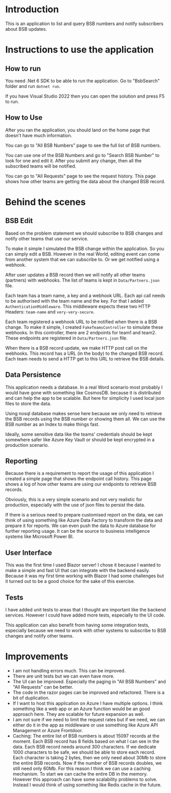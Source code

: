 # Introduction
This is an application to list and query BSB numbers and notify subscribers about BSB updates.

# Instructions to use the application 

## How to run
You need .Net 6 SDK to be able to run the application. Go to "BsbSearch" folder and run `dotnet run`.

If you have Visual Studio 2022 then you can open the solution and press F5 to run.

## How to Use

After you ran the application, you should land on the home page that doesn't have much information.

You can go to "All BSB Numbers" page to see the full list of BSB numbers.

You can use one of the BSB Numbers and go to "Search BSB Number" to look for one and edit it. After you submit any change, then all the subscribed teams will be notified.

You can go to "All Requests" page to see the request history. This page shows how other teams are getting the data about the changed BSB record.

# Behind the scenes

## BSB Edit
Based on the problem statement we should subscribe to BSB changes and notify other teams that use our service. 

To make it simple I simulated the BSB change within the application. So you can simply edit a BSB. However in the real World, editing event can come from another system that we can subscribe to. Or we get notified using a webhook.

After user updates a BSB record then we will notify all other teams (partners) with webhooks. The list of teams is kept in `Data/Partners.json` file. 

Each team has a team name, a key and a webhook URL. Each api call needs to be authorised with the team name and the key. For that I added `AuthenticationMiddleware`. This middleware expects these two HTTP Headers: `team-name` and `very-very-secure`. 

Each team registered a webhook URL to be notified when there is a BSB change. To make it simple, I created `FakeTeamsController` to simulate these webhooks. In this controller, there are 2 endpoints for team1 and team2. These endpoints are registered in `Data/Partners.json` file.

When there is a BSB record update, we make HTTP post call on the webhooks. This record has a URL (in the body) to the changed BSB record. Each team needs to send a HTTP get to this URL to retrieve the BSB details. 

## Data Persistence 

This application needs a database. In a real Word scenario most probably I would have gone with something like CosmosDB. because it is distributed and can help the app to be scalable. But here for simplicity I used local json files to store the data. 

Using nosql database makes sense here because we only need to retrieve the BSB records using the BSB number or showing them all. We can use the BSB number as an Index to make things fast.

Ideally, some sensitive data like the teams' credentials should be kept somewhere safer like Azure Key Vault or should be kept encrypted in a production scenario.

## Reporting
Because there is a requirement to report the usage of this application I created a simple page that shows the endpoint call history. This page shows a log of how other teams are using our endpoints to retrieve BSB records.

Obviously, this is a very simple scenario and not very realistic for production, especially with the use of json files to persist the data.

If there is a serious need to prepare customised report on the data, we can think of using something like Azure Data Factory to transform the data and prepare it for reports. We can even push the data to Azure database for further reporting usage. It can be the source to business intelligence systems like Microsoft Power BI.

## User Interface
This was the first time I used Blazor server! I chose it because I wanted to make a simple and fast UI that can integrate with the backend easily. Because it was my first time working with Blazor I had some challenges but it turned out to be a good choice for the sake of this exercise. 

## Tests
I have added unit tests to areas that I thought are important like the backend services. However I could have added more tests, especially to the UI code. 

This application can also benefit from having some integration tests, especially because we need to work with other systems to subscribe to BSB changes and notify other teams.

# Improvements
- I am not handling errors much. This can be improved.
- There are unit tests but we can even have more.
- The UI can be improved. Especially the paging in "All BSB Numbers" and "All Requests" can be better. 
- The code in the razor pages can be improved and refactored. There is a bit of duplication.
- If I want to host this application on Azure I have multiple options. I think something like a web app or an Azure function would be an good approach here. They are scalable for future expansion as well.
- I am not sure if we need to limit the request rates but if we need, we can either do it in the app as middleware or use something like Azure API Management or Azure Frontdoor.  
-  Caching: The entire list of BSB numbers is about 15097 records at the moment. Each BSB record has 8 fields based on what I can see in the data. Each BSB record needs around 300 characters. If we dedicate 1000 characters to be safe, we should be able to store each record. Each character is taking 2 bytes, then we only need about 30Mb to store the entire BSB records. Now if the number of BSB records doubles, we still need only 60Mb. For this reason I think we can use a caching mechanism. To start we can cache the entire DB in the memory. However this approach can have some scalability problems to solve. Instead I would think of using something like Redis cache in the future. 

